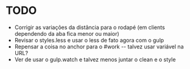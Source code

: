 # TODO

- Corrigir as variações da distância para o rodapé (em clients dependendo da aba fica menor ou maior)
- Revisar o styles.less e usar o less de fato agora com o gulp
- Repensar a coisa no anchor para o #work -- talvez usar variável na URL?
- Ver de usar o gulp.watch e talvez menos juntar o clean e o style
